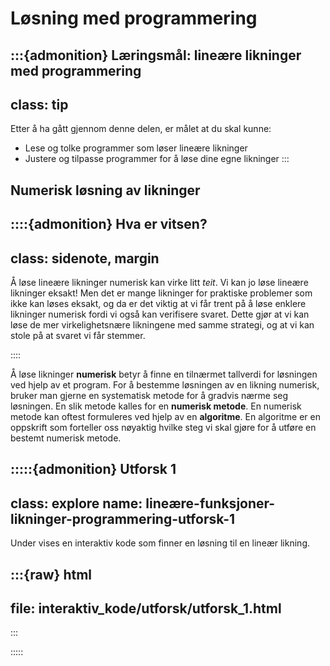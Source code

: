 # Løsning med programmering

:::{admonition} Læringsmål: lineære likninger med programmering
---
class: tip
---
Etter å ha gått gjennom denne delen, er målet at du skal kunne:
* Lese og tolke programmer som løser lineære likninger
* Justere og tilpasse programmer for å løse dine egne likninger
:::


## Numerisk løsning av likninger

::::{admonition} Hva er vitsen?
---
class: sidenote, margin
---
Å løse lineære likninger numerisk kan virke litt *teit*. Vi kan jo løse lineære likninger eksakt! Men det er mange likninger for praktiske problemer som ikke kan løses eksakt, og da er det viktig at vi får trent på å løse enklere likninger numerisk fordi vi også kan verifisere svaret. Dette gjør at vi kan løse de mer virkelighetsnære likningene med samme strategi, og at vi kan stole på at svaret vi får stemmer.

::::

Å løse likninger **numerisk** betyr å finne en tilnærmet tallverdi for løsningen ved hjelp av et program. For å bestemme løsningen av en likning numerisk, bruker man gjerne en systematisk metode for å gradvis nærme seg løsningen. En slik metode kalles for en **numerisk metode**. En numerisk metode kan oftest formuleres ved hjelp av en **algoritme**. En algoritme er en oppskrift som forteller oss nøyaktig hvilke steg vi skal gjøre for å utføre en bestemt numerisk metode.


:::::{admonition} Utforsk 1
---
class: explore
name: lineære-funksjoner-likninger-programmering-utforsk-1
---
Under vises en interaktiv kode som finner en løsning til en lineær likning.

:::{raw} html
---
file: interaktiv_kode/utforsk/utforsk_1.html 
---
:::

:::::